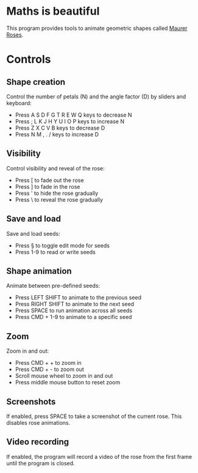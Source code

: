 # Maths is beautiful

This program provides tools to animate geometric shapes called [Maurer Roses](https://en.wikipedia.org/wiki/Maurer_rose).

# Controls

## Shape creation
Control the number of petals (N) and the angle factor (D) by sliders and keyboard:
 - Press A S D F G T R E W Q keys to decrease N
 - Press ; L K J H Y U I O P keys to increase N
 - Press Z X C V B keys to decrease D
 - Press N M , . / keys to increase D

## Visibility
Control visibility and reveal of the rose:
 - Press [ to fade out the rose
 - Press ] to fade in the rose
 - Press ' to hide the rose gradually
 - Press \ to reveal the rose gradually

## Save and load
Save and load seeds:
 - Press § to toggle edit mode for seeds
 - Press 1-9 to read or write seeds

## Shape animation
Animate between pre-defined seeds:
 - Press LEFT SHIFT to animate to the previous seed
 - Press RIGHT SHIFT to animate to the next seed
 - Press SPACE to run animation across all seeds
 - Press CMD + 1-9 to animate to a specific seed

## Zoom
Zoom in and out:
 - Press CMD + + to zoom in
 - Press CMD + - to zoom out
 - Scroll mouse wheel to zoom in and out
 - Press middle mouse button to reset zoom

 ## Screenshots
If enabled, press SPACE to take a screenshot of the current rose.
This disables rose animations.

## Video recording
If enabled, the program will record a video of the rose from the first frame until the program is closed.
